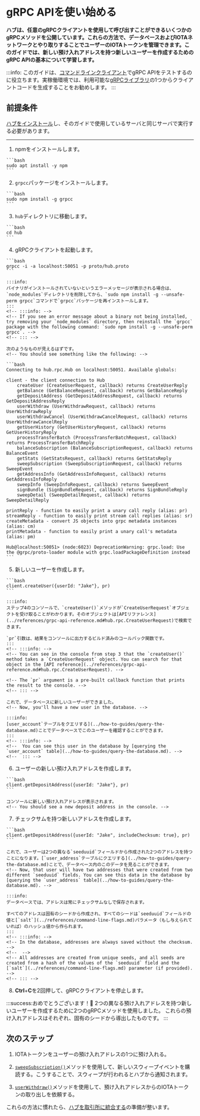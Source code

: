 # gRPC APIを使い始める
<!-- # Get started with the gRPC API -->

**ハブは、任意のgRPCクライアントを使用して呼び出すことができるいくつかのgRPCメソッドを公開しています。これらの方法で、データベースおよびIOTAネットワークとやり取りすることでユーザーのIOTAトークンを管理できます。このガイドでは、新しい預け入れアドレスを持つ新しいユーザーを作成するためのgRPC APIの基本について学習します。**
<!-- **Hub exposes some gRPC methods that you can call using any gRPC client. These methods allow you to manage users' tokens by interfacing with the database and an IOTA network. In this guide, you'll learn the basics of the gRPC API to create a new user with some new deposit addresses.** -->

:::info:
このガイドは、[コマンドラインクライアント](https://github.com/njpatel/grpcc)でgRPC APIをテストするのに役立ちます。実稼働環境では、利用可能な[gRPCライブラリ](https://grpc.io/about/)の1つからクライアントコードを生成することをお勧めします。
:::
<!-- :::info: -->
<!-- This guide helps you to test the gRPC API with [this command-line client](https://github.com/njpatel/grpcc). For production environments, we recommend generating client code from one of the available [gRPC libraries](https://grpc.io/about/). -->
<!-- ::: -->

## 前提条件
<!-- ## Prerequisites -->
[ハブをインストール](../how-to-guides/install-hub.md)し、そのガイドで使用しているサーバと同じサーバで実行する必要があります。
<!-- You must have [installed Hub](../how-to-guides/install-hub.md) and it must be running on the same server as the one you'll use in this guide. -->

---

1. npmをインストールします。
  <!-- 1. Install npm -->

    ```bash
    sudo apt install -y npm
    ```

2. `grpcc`パッケージをインストールします。
  <!-- 2. Install the `grpcc` package -->

    ```bash
    sudo npm install -g grpcc
    ```

3. `hub`ディレクトリに移動します。
  <!-- 3. Change into the `hub` directory -->

    ```bash
    cd hub
    ```
4. gRPCクライアントを起動します。
  <!-- 3. Start the gRPC client -->

    ```bash
    grpcc -i -a localhost:50051 -p proto/hub.proto
    ```

    :::info:
    バイナリがインストールされていないというエラーメッセージが表示される場合は、`node_modules`ディレクトリを削除してから、`sudo npm install -g --unsafe-perm grpcc`コマンドで`grpcc`パッケージを再インストールします。
    :::
    <!-- :::info: -->
    <!-- If you see an error message about a binary not being installed, try removing your `node_modules` directory, then reinstall the `grpcc` package with the following command: `sudo npm install -g --unsafe-perm grpcc`. -->
    <!-- ::: -->

    次のようなものが見えるはずです。
    <!-- You should see something like the following: -->

    ```bash
    Connecting to hub.rpc.Hub on localhost:50051. Available globals:

    client - the client connection to Hub
        createUser (CreateUserRequest, callback) returns CreateUserReply
        getBalance (GetBalanceRequest, callback) returns GetBalanceReply
        getDepositAddress (GetDepositAddressRequest, callback) returns GetDepositAddressReply
        userWithdraw (UserWithdrawRequest, callback) returns UserWithdrawReply
        userWithdrawCancel (UserWithdrawCancelRequest, callback) returns UserWithdrawCancelReply
        getUserHistory (GetUserHistoryRequest, callback) returns GetUserHistoryReply
        processTransferBatch (ProcessTransferBatchRequest, callback) returns ProcessTransferBatchReply
        balanceSubscription (BalanceSubscriptionRequest, callback) returns BalanceEvent
        getStats (GetStatsRequest, callback) returns GetStatsReply
        sweepSubscription (SweepSubscriptionRequest, callback) returns SweepEvent
        getAddressInfo (GetAddressInfoRequest, callback) returns GetAddressInfoReply
        sweepInfo (SweepInfoRequest, callback) returns SweepEvent
        signBundle (SignBundleRequest, callback) returns SignBundleReply
        sweepDetail (SweepDetailRequest, callback) returns SweepDetailReply

    printReply - function to easily print a unary call reply (alias: pr)
    streamReply - function to easily print stream call replies (alias: sr)
    createMetadata - convert JS objects into grpc metadata instances (alias: cm)
    printMetadata - function to easily print a unary call's metadata (alias: pm)

    Hub@localhost:50051> (node:6023) DeprecationWarning: grpc.load: Use the @grpc/proto-loader module with grpc.loadPackageDefinition instead
    ```

5. 新しいユーザーを作成します。
  <!-- 4. Create a new user -->

    ```bash
    client.createUser({userId: "Jake"}, pr)
    ```

    :::info:
    ステップ4のコンソールで、`createUser()`メソッドが`CreateUserRequest`オブジェクトを受け取ることがわかります。そのオブジェクトは[APIリファレンス](../references/grpc-api-reference.md#hub.rpc.CreateUserRequest)で検索できます。

    `pr`引数は、結果をコンソールに出力するビルド済みのコールバック関数です。
    :::
    <!-- :::info: -->
    <!-- You can see in the console from step 3 that the `createUser()` method takes a `CreateUserRequest` object. You can search for that object in the [API reference](../references/grpc-api-reference.md#hub.rpc.CreateUserRequest). -->

    <!-- The `pr` argument is a pre-built callback function that prints the result to the console. -->
    <!-- ::: -->

    これで、データベースに新しいユーザーができました。
    <!-- Now, you'll have a new user in the database. -->

    :::info:
    [user_account`テーブルをクエリする](../how-to-guides/query-the-database.md)ことでデータベースでこのユーザーを確認することができます。
    :::
    <!-- :::info: -->
    <!--  You can see this user in the database by [querying the `user_account` table](../how-to-guides/query-the-database.md). -->
    <!--  ::: -->

6. ユーザーの新しい預け入れアドレスを作成します。
  <!-- 5. Create a new deposit address for the user -->

    ```bash
    client.getDepositAddress({userId: "Jake"}, pr)
    ```

    コンソールに新しい預け入れアドレスが表示されます。
    <!-- You should see a new deposit address in the console. -->

7. チェックサムを持つ新しいアドレスを作成します。
  <!-- 7. Create a new address with the checksum -->

    ```bash
    client.getDepositAddress({userId: "Jake", includeChecksum: true}, pr)
    ```

    これで、ユーザーは2つの異なる`seeduuid`フィールドから作成された2つのアドレスを持つことになります。[`user_address`テーブルにクエリする](../how-to-guides/query-the-database.md)ことで、データベース内のこのデータを見ることができます。
    <!-- Now, that user will have two addresses that were created from two different `seeduuid` fields. You can see this data in the database by [querying the `user_address` table](../how-to-guides/query-the-database.md). -->

    :::info:
    データベースでは、アドレスは常にチェックサムなしで保存されます。

    すべてのアドレスは固有のシードから作成され、すべてのシードは`seeduuid`フィールドの値と[`salt`](../references/command-line-flags.md)パラメータ（もし与えられていれば）のハッシュ値から作られます。
    :::
    <!-- :::info: -->
    <!-- In the database, addresses are always saved without the checksum. -->
    <!--  -->
    <!-- All addresses are created from unique seeds, and all seeds are created from a hash of the values of the `seeduuid` field and the [`salt`](../references/command-line-flags.md) parameter (if provided). -->
    <!-- ::: -->

8. **Ctrl**+**C**を2回押して、gRPCクライアントを停止します。
  <!-- 8. Press **Ctrl**+**C** twice to stop the gRPC client -->

:::success:おめでとうございます！:tada:
2つの異なる預け入れアドレスを持つ新しいユーザーを作成するために2つのgRPCメソッドを使用しました。
これらの預け入れアドレスはそれぞれ、固有のシードから導出したものです。
:::
<!-- :::success:Congratulations :tada: -->
<!-- You've successfully used two gRPC methods to create a new user with two different deposit addresses. -->
<!-- Each of these deposit addresses was derived from a unique seed. -->
<!-- ::: -->

## 次のステップ
<!-- ## Next steps -->

1. IOTAトークンをユーザーの預け入れアドレスの1つに預け入れる。
<!-- 1. Deposit IOTA tokens into one of the user deposit addresses -->
2. [`sweepSubscription()`](../references/grpc-api-reference.md#hub.rpc.SweepSubscriptionRequest)メソッドを使用して、新しいスウィープイベントを購読する。こうすることで、スウィープが行われるとハブから通知されます。
<!-- 2. Use the [`sweepSubscription()`](../references/grpc-api-reference.md#hub.rpc.SweepSubscriptionRequest) method to subscribe to new sweep events. This way, Hub will let you know when a sweep takes place. -->
3. [`userWithdraw()`](../references/grpc-api-reference.md#hub.rpc.UserWithdrawRequest)メソッドを使用して、預け入れアドレスからのIOTAトークンの取り出しを依頼する。
<!-- 3. Use the [`userWithdraw()`](../references/grpc-api-reference.md#hub.rpc.UserWithdrawRequest) method to make a withdrawal request from the deposit address -->

これらの方法に慣れたら、[ハブを取引所に統合する](../how-to-guides/integrate-hub.md)の準備が整います。
<!-- When you're comfortable with these methods, you're ready to [integrate Hub into your exchange](../how-to-guides/integrate-hub.md). -->
